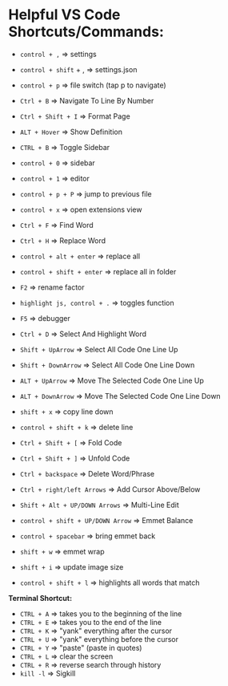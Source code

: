 # **Helpful VS Code Shortcuts/Commands:**

- ```control + ,``` => settings
- ```control + shift``` + , => settings.json
- ```control + p``` => file switch (tap p to navigate)
- ```Ctrl + B``` => Navigate To Line By Number
- ```Ctrl + Shift + I``` => Format Page
- ```ALT + Hover``` => Show Definition

- ```CTRL + B``` => Toggle Sidebar
- ```control + 0``` => sidebar
- ```control + 1``` => editor
- ```control + p + P``` => jump to previous file
- ```control + x``` => open extensions view

- ```Ctrl + F``` => Find Word
- ```Ctrl + H``` => Replace Word
- ```control + alt + enter``` => replace all
- ```control + shift + enter``` => replace all in folder
- ```F2``` => rename factor
- ```highlight js, control + .``` => toggles function
- ```F5``` => debugger

- ```Ctrl + D``` => Select And Highlight Word
- ```Shift + UpArrow``` => Select All Code One Line Up
- ```Shift + DownArrow``` => Select All Code One Line Down
- ```ALT + UpArrow``` => Move The Selected Code One Line Up
- ```ALT + DownArrow``` => Move The Selected Code One Line Down
- ```shift + x``` => copy line down
- ```control + shift + k``` => delete line
- ```Ctrl + Shift + [``` => Fold Code
- ```Ctrl + Shift + ]``` => Unfold Code
- ```Ctrl + backspace``` => Delete Word/Phrase
- ```Ctrl + right/left Arrows``` => Add Cursor Above/Below
- ```Shift + Alt + UP/DOWN Arrows``` => Multi-Line Edit

- ```control + shift + UP/DOWN Arrow``` => Emmet Balance
- ```control + spacebar``` => bring emmet back
- ```shift + w``` => emmet wrap
- ```shift + i``` => update image size
- ```control + shift + l``` => highlights all words that match

**Terminal Shortcut:**

- ```CTRL + A``` => takes you to the beginning of the line
- ```CTRL + E``` => takes you to the end of the line
- ```CTRL + K``` => "yank" everything after the cursor
- ```CTRL + U``` => "yank" everything before the cursor
- ```CTRL + Y``` => "paste" (paste in quotes) 
- ```CTRL + L``` => clear the screen
- ```CTRL + R``` => reverse search through history
- ```kill -l``` => Sigkill